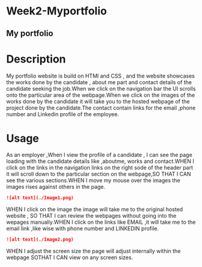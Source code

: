 # Week2-Myportfolio
## My portfolio 

# Description
My portfolio website is build on HTMl and CSS , and the website showcases the works done by the candidate , about me part and contact details of the candidate seeking the job.When we click on the navigation bar the UI scrolls onto the particular area of the webpage.When we click on the images of the works done by the candidate it will take you to the hosted webpage of the project done by the candidate.The contact contain links for the email ,phone number and Linkedin profile of the employee.

# Usage

As an employer ,When I view the profile of a candidate , I can see the page loading with the candidate details like ,aboutme, works and contact.WHEN I click on the links in the navigation links on the right sode of the header part it will scroll down to the particular section on the webpage,SO THAT I CAN see the various sections.WHEN I move my mouse over the images the images rises against others in the page.

```md
![alt text](./Image1.png)
```
WHEN I click on the image the image will take me to the original hosted website , SO THAT I can review the webpages without going into the wepages manually.WHEN I click on the links like EMAIL ,it will take me to the email link ,like wise with phone number and LINKEDIN profile.

```md
![alt text](./Image2.png)
```
WHEN I adjust the screen size the page will adjust internally within the webpage SOTHAT I CAN view on any screen sizes.

